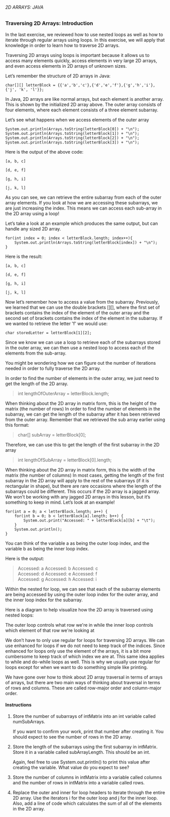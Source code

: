 ###### 2D ARRAYS: JAVA

### Traversing 2D Arrays: Introduction

In the last exercise, we reviewed how to use nested loops as well as how to iterate through regular arrays using loops. In this exercise, we will apply that knowledge in order to learn how to traverse 2D arrays.

Traversing 2D arrays using loops is important because it allows us to access many elements quickly, access elements in very large 2D arrays, and even access elements in 2D arrays of unknown sizes.

Let’s remember the structure of 2D arrays in Java:
```
char[][] letterBlock = {{'a','b','c'},{'d','e','f'},{'g','h','i'},{'j', 'k', 'l'}};
```
In Java, 2D arrays are like normal arrays, but each element is another array. This is shown by the initialized 2D array above. The outer array consists of four elements, where each element consists of a three element subarray.

Let’s see what happens when we access elements of the outer array
```
System.out.println(Arrays.toString(letterBlock[0]) + "\n");
System.out.println(Arrays.toString(letterBlock[1]) + "\n");
System.out.println(Arrays.toString(letterBlock[2]) + "\n");
System.out.println(Arrays.toString(letterBlock[3]) + "\n");
```
Here is the output of the above code:
```
[a, b, c]
 
[d, e, f]
 
[g, h, i]
 
[j, k, l]
```
As you can see, we can retrieve the entire subarray from each of the outer array elements. If you look at how we are accessing these subarrays, we are just increasing the index. This means we can access each sub-array in the 2D array using a loop!

Let’s take a look at an example which produces the same output, but can handle any sized 2D array.
```
for(int index = 0; index < letterBlock.length; index++){
    System.out.println(Arrays.toString(letterBlock[index]) + "\n");
}
```
Here is the result:
```
[a, b, c]
 
[d, e, f]
 
[g, h, i]
 
[j, k, l]
```
Now let’s remember how to access a value from the subarray. Previously, we learned that we can use the double brackets [][], where the first set of brackets contains the index of the element of the outer array and the second set of brackets contains the index of the element in the subarray. If we wanted to retrieve the letter 'f' we would use:
```
char storedLetter = letterBlock[1][2];
```
Since we know we can use a loop to retrieve each of the subarrays stored in the outer array, we can then use a nested loop to access each of the elements from the sub-array.

You might be wondering how we can figure out the number of iterations needed in order to fully traverse the 2D array.

In order to find the number of elements in the outer array, we just need to get the length of the 2D array.
>int lengthOfOuterArray = letterBlock.length;

When thinking about the 2D array in matrix form, this is the height of the matrix (the number of rows)
In order to find the number of elements in the subarray, we can get the length of the subarray after it has been retrieved from the outer array.
Remember that we retrieved the sub array earlier using this format:
>char[] subArray = letterBlock[0];

Therefore, we can use this to get the length of the first subarray in the 2D array
>int lengthOfSubArray = letterBlock[0].length;

When thinking about the 2D array in matrix form, this is the width of the matrix (the number of columns)
In most cases, getting the length of the first subarray in the 2D array will apply to the rest of the subarrays (if it is rectangular in shape), but there are rare occasions where the length of the subarrays could be different. This occurs if the 2D array is a jagged array. We won’t be working with any jagged 2D arrays in this lesson, but it’s something to keep in mind.
Let’s look at an example!
```
for(int a = 0; a < letterBlock.length; a++) {
    for(int b = 0; b < letterBlock[a].length; b++) {
        System.out.print("Accessed: " + letterBlock[a][b] + "\t");
    }
    System.out.println();
}
```
You can think of the variable a as being the outer loop index, and the variable b as being the inner loop index.

Here is the output:

>Accessed: a    Accessed: b    Accessed: c    
Accessed: d    Accessed: e    Accessed: f    
Accessed: g    Accessed: h    Accessed: i    

Within the nested for loop, we can see that each of the subarray elements are being accessed by using the outer loop index for the outer array, and the inner loop index for the subarray.

Here is a diagram to help visualize how the 2D array is traversed using nested loops:

The outer loop controls what row we're in while the inner loop controls which element of that row we're looking at

We don’t have to only use regular for loops for traversing 2D arrays. We can use enhanced for loops if we do not need to keep track of the indices. Since enhanced for loops only use the element of the arrays, it is a bit more cumbersome to keep track of which index we are at. This same idea applies to while and do-while loops as well. This is why we usually use regular for loops except for when we want to do something simple like printing.

We have gone over how to think about 2D array traversal in terms of arrays of arrays, but there are two main ways of thinking about traversal in terms of rows and columns. These are called row-major order and column-major order.

#### Instructions

1. Store the number of subarrays of intMatrix into an int variable called numSubArrays.

    If you want to confirm your work, print that number after creating it. You should expect to see the number of rows in the 2D array.

2. Store the length of the subarrays using the first subarray in intMatrix. Store it in a variable called subArrayLength. This should be an int.

    Again, feel free to use System.out.println() to print this value after creating the variable. What value do you expect to see?

3. Store the number of columns in intMatrix into a variable called columns and the number of rows in intMatrix into a variable called rows.

4. Replace the outer and inner for loop headers to iterate through the entire 2D array. Use the iterators i for the outer loop and j for the inner loop. Also, add a line of code which calculates the sum of all of the elements in the 2D array.